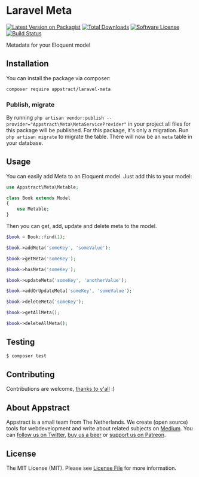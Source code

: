 # Laravel Meta

[![Latest Version on Packagist](https://img.shields.io/packagist/v/appstract/laravel-meta.svg?style=flat-square)](https://packagist.org/packages/appstract/laravel-meta)
[![Total Downloads](https://img.shields.io/packagist/dt/appstract/laravel-meta.svg?style=flat-square)](https://packagist.org/packages/appstract/laravel-meta)
[![Software License](https://img.shields.io/badge/license-MIT-brightgreen.svg?style=flat-square)](LICENSE.md)
[![Build Status](https://img.shields.io/travis/appstract/laravel-meta/master.svg?style=flat-square)](https://travis-ci.org/appstract/laravel-meta)

Metadata for your Eloquent model

## Installation

You can install the package via composer:

```bash
composer require appstract/laravel-meta
```

### Publish, migrate

By running `php artisan vendor:publish --provider="Appstract\Meta\MetaServiceProvider"` in your project all files for this package will be published. For this package, it's only a migration. Run `php artisan migrate` to migrate the table. There will now be an `meta` table in your database.

## Usage

You can easily add Meta to an Eloquent model. Just add this to your model:

```php
use Appstract\Meta\Metable;

class Book extends Model
{
    use Metable;
}
```

Then you can get, add, update and delete meta to the model.

```php
$book = Book::find(1);

$book->addMeta('someKey', 'someValue');

$book->getMeta('someKey');

$book->hasMeta('someKey');

$book->updateMeta('someKey', 'anotherValue');

$book->addOrUpdateMeta('someKey', 'someValue');

$book->deleteMeta('someKey');

$book->getAllMeta();

$book->deleteAllMeta();
```

## Testing

```bash
$ composer test
```

## Contributing

Contributions are welcome, [thanks to y'all](https://github.com/appstract/laravel-meta/graphs/contributors) :)

## About Appstract

Appstract is a small team from The Netherlands. We create (open source) tools for webdevelopment and write about related subjects on [Medium](https://medium.com/appstract). You can [follow us on Twitter](https://twitter.com/teamappstract), [buy us a beer](https://www.paypal.me/teamappstract/10) or [support us on Patreon](https://www.patreon.com/appstract).

## License

The MIT License (MIT). Please see [License File](LICENSE.md) for more information.
